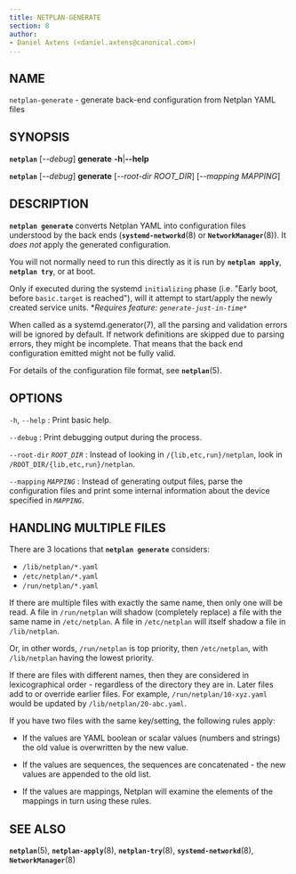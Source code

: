 ```yaml
---
title: NETPLAN-GENERATE
section: 8
author:
- Daniel Axtens (<daniel.axtens@canonical.com>)
...
```


## NAME

`netplan-generate` - generate back-end configuration from Netplan YAML files

## SYNOPSIS

  **`netplan`** \[*--debug*\] **generate** **-h**|**--help**

  **`netplan`** \[*--debug*\] **generate** \[*--root-dir ROOT_DIR*\] \[*--mapping MAPPING*\]

## DESCRIPTION

**`netplan generate`** converts Netplan YAML into configuration files
understood by the back ends (**`systemd-networkd`**(8) or
**`NetworkManager`**(8)). It *does not* apply the generated
configuration.

You will not normally need to run this directly as it is run by
**`netplan apply`**, **`netplan try`**, or at boot.

Only if executed during the systemd `initializing` phase
(i.e. "Early boot, before `basic.target` is reached"), will
it attempt to start/apply the newly created service units.
**Requires feature: `generate-just-in-time*`*

When called as a systemd.generator(7), all the parsing and validation errors
will be ignored by default. If network definitions are skipped due to
parsing errors, they might be incomplete. That means that the
back end configuration emitted might not be fully valid.

For details of the configuration file format, see **`netplan`**(5).

## OPTIONS

`-h`, `--help`
:    Print basic help.

`--debug`
:    Print debugging output during the process.

`--root-dir` *`ROOT_DIR`*
:   Instead of looking in `/{lib,etc,run}/netplan`, look in
    `/ROOT_DIR/{lib,etc,run}/netplan`.

`--mapping` *`MAPPING`*
:   Instead of generating output files, parse the configuration files
    and print some internal information about the device specified in
    *`MAPPING`*.

## HANDLING MULTIPLE FILES

There are 3 locations that **`netplan generate`** considers:

 * `/lib/netplan/*.yaml`
 * `/etc/netplan/*.yaml`
 * `/run/netplan/*.yaml`

If there are multiple files with exactly the same name, then only one
will be read. A file in `/run/netplan` will shadow (completely replace)
a file with the same name in `/etc/netplan`. A file in `/etc/netplan`
will itself shadow a file in `/lib/netplan`.

Or, in other words, `/run/netplan` is top priority, then `/etc/netplan`,
with `/lib/netplan` having the lowest priority.

If there are files with different names, then they are considered in
lexicographical order - regardless of the directory they are in. Later
files add to or override earlier files. For example,
`/run/netplan/10-xyz.yaml` would be updated by `/lib/netplan/20-abc.yaml`.

If you have two files with the same key/setting, the following rules
apply:

 * If the values are YAML boolean or scalar values (numbers and
   strings) the old value is overwritten by the new value.

 * If the values are sequences, the sequences are concatenated - the
   new values are appended to the old list.

 * If the values are mappings, Netplan will examine the elements
   of the mappings in turn using these rules.

## SEE ALSO

  **`netplan`**(5), **`netplan-apply`**(8), **`netplan-try`**(8),
  **`systemd-networkd`**(8), **`NetworkManager`**(8)
